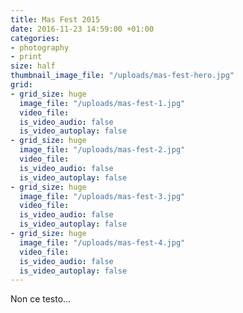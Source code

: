 ```yaml
---
title: Mas Fest 2015
date: 2016-11-23 14:59:00 +01:00
categories:
- photography
- print
size: half
thumbnail_image_file: "/uploads/mas-fest-hero.jpg"
grid:
- grid_size: huge
  image_file: "/uploads/mas-fest-1.jpg"
  video_file: 
  is_video_audio: false
  is_video_autoplay: false
- grid_size: huge
  image_file: "/uploads/mas-fest-2.jpg"
  video_file: 
  is_video_audio: false
  is_video_autoplay: false
- grid_size: huge
  image_file: "/uploads/mas-fest-3.jpg"
  video_file: 
  is_video_audio: false
  is_video_autoplay: false
- grid_size: huge
  image_file: "/uploads/mas-fest-4.jpg"
  video_file: 
  is_video_audio: false
  is_video_autoplay: false
---
```


Non ce testo…